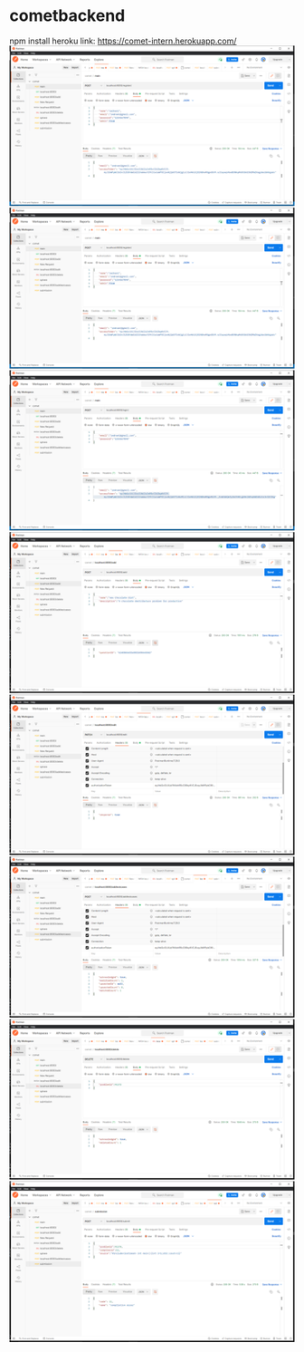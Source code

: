 # cometbackend
npm install
heroku link: https://comet-intern.herokuapp.com/
![alt text](https://github.com/Quasilius-Starlord/cometSolution/blob/main/ss/Screenshot(510).png?raw=true)
![alt text](https://github.com/Quasilius-Starlord/cometSolution/blob/main/ss/Screenshot(511).png?raw=true)
![alt text](https://github.com/Quasilius-Starlord/cometSolution/blob/main/ss/Screenshot(512).png?raw=true)
![alt text](https://github.com/Quasilius-Starlord/cometSolution/blob/main/ss/Screenshot(513).png?raw=true)
![alt text](https://github.com/Quasilius-Starlord/cometSolution/blob/main/ss/Screenshot(514).png?raw=true)
![alt text](https://github.com/Quasilius-Starlord/cometSolution/blob/main/ss/Screenshot(515).png?raw=true)
![alt text](https://github.com/Quasilius-Starlord/cometSolution/blob/main/ss/Screenshot(516).png?raw=true)
![alt text](https://github.com/Quasilius-Starlord/cometSolution/blob/main/ss/Screenshot(517).png?raw=true)